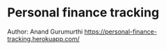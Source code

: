 # Personal finance tracking
Author: Anand Gurumurthi
https://personal-finance-tracking.herokuapp.com/
